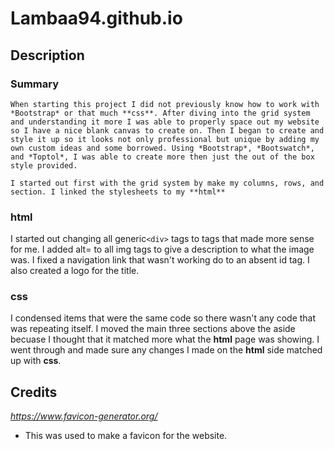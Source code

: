 # Lambaa94.github.io

## Description

### Summary 
    When starting this project I did not previously know how to work with *Bootstrap* or that much **css**. After diving into the grid system and understanding it more I was able to properly space out my website so I have a nice blank canvas to create on. Then I began to create and style it up so it looks not only professional but unique by adding my own custom ideas and some borrowed. Using *Bootstrap*, *Bootswatch*, and *Toptol*, I was able to create more then just the out of the box style provided.

    I started out first with the grid system by make my columns, rows, and section. I linked the stylesheets to my **html**

### html
 
 I started out changing all generic`<div>` tags to tags that made more sense for me. I added alt= to all img tags to give a description to what the image was. I fixed a navigation link that wasn't working do to an absent id tag. I also created a logo for the title.

### css
 
 I condensed items that were the same code so there wasn't any code that was repeating itself. I moved the main three sections above the aside becuase I thought that it matched more what the **html** page was showing. I went through and made sure any changes I made on the **html** side matched up with **css**.

## Credits

 *https://www.favicon-generator.org/*

 * This was used to make a favicon for the website.